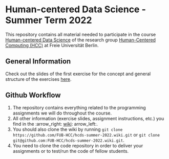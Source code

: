 # Human-centered Data Science - Summer Term 2022
This repository contains all material needed to participate in the course [Human-centered Data Science][1] of the research group [Human-Centered Computing (HCC)][2] at Freie Universität Berlin.

## General Information
Check out the slides of the first exercise for the concept and general structure of the exercises [here]().

## Github Workflow
1. The repository contains everything related to the programming assignments we will do throughout the course.
2. All other information (exercise slides, assignment instructions, etc.) you find in the :arrow\_right: [wiki][3]: arrow\_left:.
3. You should also clone the wiki by running `git clone https://github.com/FUB-HCC/hcds-summer-2022.wiki.git` or `git clone git@github.com:FUB-HCC/hcds-summer-2022.wiki.git`.
4. You need to clone the code repository in order to deliver your assignments or to test/run the code of fellow students.


[1]:	https://www.mi.fu-berlin.de/en/inf/groups/hcc/teaching/Summer-Term-2022/course_human_centered_data_science.html
[2]:	https://www.mi.fu-berlin.de/en/inf/groups/hcc/index.html
[3]:	https://github.com/FUB-HCC/hcds-summer-2022/wiki